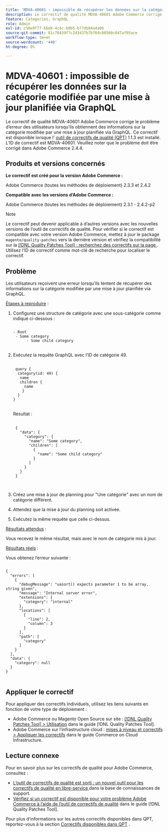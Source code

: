 ```yaml
---
title: 'MDVA-40601 : impossible de récupérer les données sur la catégorie modifiée par une mise à jour planifiée via GraphQL'
description: Le correctif de qualité MDVA-40601 Adobe Commerce corrige le problème d’erreur des utilisateurs lorsqu’ils obtiennent des informations sur la catégorie modifiée par une mise à jour planifiée via GraphQL. Ce correctif est disponible lorsque l’[outil de correctifs de qualité (QPT)](https://experienceleague.adobe.com/en/docs/commerce-knowledge-base/kb/announcements/commerce-announcements/magento-quality-patches-released-new-tool-to-self-serve-quality-patches) 1.1.3 est installé. L’ID de correctif est MDVA-40601. Veuillez noter que le problème doit être corrigé dans Adobe Commerce 2.4.4.
feature: Categories, GraphQL
role: Admin
exl-id: c50e9f77-66eb-4c4c-b0b5-b77db84a4a0b
source-git-commit: 81c78439f7c243437b7b76dc80560c847af95ace
workflow-type: tm+mt
source-wordcount: '440'
ht-degree: 0%

---
```


# MDVA-40601 : impossible de récupérer les données sur la catégorie modifiée par une mise à jour planifiée via GraphQL

Le correctif de qualité MDVA-40601 Adobe Commerce corrige le problème d’erreur des utilisateurs lorsqu’ils obtiennent des informations sur la catégorie modifiée par une mise à jour planifiée via GraphQL. Ce correctif est disponible lorsque l’ [outil de correctifs de qualité (QPT)](https://experienceleague.adobe.com/en/docs/commerce-knowledge-base/kb/announcements/commerce-announcements/magento-quality-patches-released-new-tool-to-self-serve-quality-patches) 1.1.3 est installé. L’ID de correctif est MDVA-40601. Veuillez noter que le problème doit être corrigé dans Adobe Commerce 2.4.4.

## Produits et versions concernés

**Le correctif est créé pour la version Adobe Commerce :**

Adobe Commerce (toutes les méthodes de déploiement) 2.3.3 et 2.4.2

**Compatible avec les versions d’Adobe Commerce :**

Adobe Commerce (toutes les méthodes de déploiement) 2.3.1 - 2.4.2-p2

>[!NOTE]
>
>Le correctif peut devenir applicable à d’autres versions avec les nouvelles versions de l’outil de correctifs de qualité. Pour vérifier si le correctif est compatible avec votre version Adobe Commerce, mettez à jour le package `magento/quality-patches` vers la dernière version et vérifiez la compatibilité sur la [[!DNL Quality Patches Tool] : recherchez des correctifs sur la page ](https://experienceleague.adobe.com/en/docs/commerce-knowledge-base/kb/announcements/commerce-announcements/magento-quality-patches-released-new-tool-to-self-serve-quality-patches). Utilisez l’ID de correctif comme mot-clé de recherche pour localiser le correctif.

## Problème

Les utilisateurs reçoivent une erreur lorsqu’ils tentent de récupérer des informations sur la catégorie modifiée par une mise à jour planifiée via GraphQL.

<u>Étapes à reproduire</u> :

1. Configurez une structure de catégorie avec une sous-catégorie comme indiqué ci-dessous :

   <pre>
   <code class="language-graphql">
   - Root
    - Some category
         - Some child category
   </code>
   </pre>

1. Exécutez la requête GraphQL avec l’ID de catégorie 49.

   <pre>
    <code class="language-graphql">
    query {
     category(id: 49) {
      name
      children {
        name
       }
     }
   }
   </code>
   </pre>

   Résultat :

   <pre>
    <code class="language-graphql">
    {
      "data": {
        "category": {
          "name": "Some category",
          "children": [
            {
              "name": "Some child category"
            }
          ]
        }
      }
    }
    </code>
    </pre>

1. Créez une mise à jour de planning pour &quot;Une catégorie&quot; avec un nom de catégorie différent.
1. Attendez que la mise à jour du planning soit activée.
1. Exécutez la même requête que celle ci-dessus.

<u>Résultats attendus</u> :

Vous recevez le même résultat, mais avec le nom de catégorie mis à jour.

<u>Résultats réels</u> :

Vous obtenez l’erreur suivante :

<pre>
<code class="language-graphql">
{
  "errors": [
    {
      "debugMessage": "uasort() expects parameter 1 to be array, string given",
      "message": "Internal server error",
      "extensions": {
        "category": "internal"
      },
      "locations": [
        {
          "line": 2,
          "column": 3
        }
      ],
      "path": [
        "category"
      ]
    }
  ],
  "data": {
    "category": null
  }
}
</code>
</pre>

## Appliquer le correctif

Pour appliquer des correctifs individuels, utilisez les liens suivants en fonction de votre type de déploiement :

* Adobe Commerce ou Magento Open Source sur site : [[!DNL Quality Patches Tool] > Utilisation](/help/tools/quality-patches-tool/usage.md) dans le guide [!DNL Quality Patches Tool].
* Adobe Commerce sur l’infrastructure cloud : [mises à niveau et correctifs > Appliquer les correctifs](https://experienceleague.adobe.com/docs/commerce-cloud-service/user-guide/develop/upgrade/apply-patches.html) dans le guide Commerce on Cloud Infrastructure.

## Lecture connexe

Pour en savoir plus sur les correctifs de qualité pour Adobe Commerce, consultez :

* [ L’outil de correctifs de qualité est sorti : un nouvel outil pour les correctifs de qualité en libre-service ](https://experienceleague.adobe.com/en/docs/commerce-knowledge-base/kb/announcements/commerce-announcements/magento-quality-patches-released-new-tool-to-self-serve-quality-patches) dans la base de connaissances de support.
* [Vérifiez si un correctif est disponible pour votre problème Adobe Commerce à l’aide de l’outil de correctifs de qualité](/help/tools/quality-patches-tool/patches-available-in-qpt/check-patch-for-magento-issue-with-magento-quality-patches.md) dans le guide [!DNL Quality Patches Tool].

Pour plus d’informations sur les autres correctifs disponibles dans QPT, reportez-vous à la section [Correctifs disponibles dans QPT](https://experienceleague.adobe.com/tools/commerce-quality-patches/index.html) .
